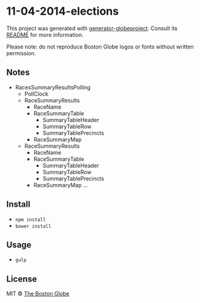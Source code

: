 # 11-04-2014-elections

This project was generated with [generator-globeproject](https://github.com/BostonGlobe/generator-globeproject). Consult its [README](https://github.com/BostonGlobe/generator-globeproject) for more information.

Please note: do not reproduce Boston Globe logos or fonts without written permission.

## Notes

- RacesSummaryResultsPolling
	- PollClock
	- RaceSummaryResults
		- RaceName
		- RaceSummaryTable
			- SummaryTableHeader
			- SummaryTableRow
			- SummaryTablePrecincts
		- RaceSummaryMap
	- RaceSummaryResults
		- RaceName
		- RaceSummaryTable
			- SummaryTableHeader
			- SummaryTableRow
			- SummaryTablePrecincts
		- RaceSummaryMap
	...

## Install

- `npm install`
- `bower install`

## Usage

- `gulp`

## License

MIT © [The Boston Globe](http://github.com/BostonGlobe)
